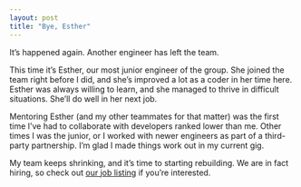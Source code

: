 ```yaml
---
layout: post
title: "Bye, Esther"
---
```


It’s happened again. Another engineer has left the team.

This time it’s Esther, our most junior engineer of the group. She joined the team right before I did, and she’s improved a lot as a coder in her time here. Esther was always willing to learn, and she managed to thrive in difficult situations. She’ll do well in her next job.

Mentoring Esther (and my other teammates for that matter) was the first time I’ve had to collaborate with developers ranked lower than me. Other times I was the junior, or I worked with newer engineers as part of a third-party partnership. I’m glad I made things work out in my current gig.

My team keeps shrinking, and it’s time to starting rebuilding. We are in fact hiring, so check out [our job listing](https://smrtr.io/58mbW) if you’re interested.
